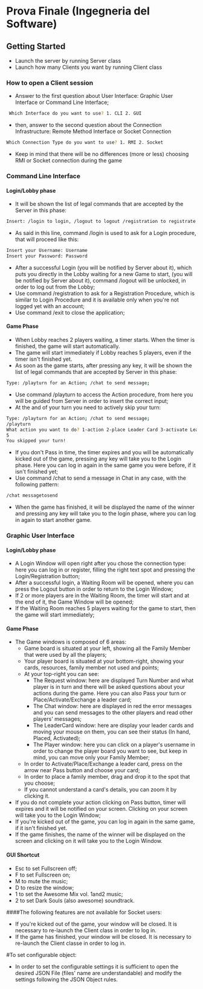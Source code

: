 # Prova Finale (Ingegneria del Software)

## Getting Started
- Launch the server by running Server class
- Launch how many Clients you want by running Client class
### How to open a Client session
- Answer to the first question about User Interface: Graphic User Interface or Command Line Interface;
```bash
 Which Interface do you want to use? 1. CLI 2. GUI
```
- then, answer to the second question about the Connection Infrastructure: Remote Method Interface or Socket Connection
```bash
Which Connection Type do you want to use? 1. RMI 2. Socket
```
- Keep in mind that there will be no differences (more or less) choosing RMI or Socket connection during the game
### Command Line Interface 
#### Login/Lobby phase
- It will be shown the list of legal commands that are accepted by the Server in this phase:
```bash
Insert: /login to login, /logout to logout /registration to registrate a new user or /exit to close to application      - Logged: false
```
- As said in this line, command /login is used to ask for a Login procedure, that will proceed like this:
```bash
Insert your Username: Username
Insert your Password: Password
```
- After a successful Login (you will be notified by Server about it), which puts you directly in the Lobby waiting for a new Game to start, (you will be notified by Server about it), command /logout will be unlocked, in order to log out from the Lobby;
- Use command /registration to ask for a Registration Procedure, which is similar to Login Procedure and it is available only when you're not logged yet with an account;
- Use command /exit to close the application;
#### Game Phase 
- When Lobby reaches 2 players waiting, a timer starts. When the timer is finished, the game will start automatically.
- The game will start immediately if Lobby reaches 5 players, even if the timer isn't finished yet.
- As soon as the game starts, after pressing any key, it will be shown the list of legal commands that are accepted by Server in this phase:
```bash
Type: /playturn for an Action; /chat to send message;
```
- Use command /playturn to access the Action procedure, from here you will be guided from Server in order to insert the correct input;
- At the and of your turn you need to actively skip your turn:
```bash
Type: /playturn for an Action; /chat to send message;
/playturn
What action you want to do? 1-action 2-place Leader Card 3-activate Leader Card 4-exchange Leader Card 5-skip
5
You skipped your turn!
```
- If you don't Pass in time, the timer expires and you will be automatically kicked out of the game, pressing any key will take you to the Login phase. Here you can log in again in the same game you were before, if it isn't finished yet;
- Use command /chat to send a message in Chat in any case, with the following pattern:
```bash
/chat messagetosend
```
- When the game has finished, it will be displayed the name of the winner and pressing any key will take you to the login phase, where you can log in again to start another game.
### Graphic User Interface
#### Login/Lobby phase
- A Login Window will open right after you chose the connection type: here you can log in or register, filling the right text spot and pressing the Login/Registration button;
- After a successful login, a Waiting Room will be opened, where you can press the Logout button in order to return to the Login Window;
- If 2 or more players are in the Waiting Room, the timer will start and at the end of it, the Game Window will be opened;
- If the Waiting Room reaches 5 players waiting for the game to start, then the game will start immediately;
#### Game Phase
- The Game windows is composed of 6 areas:
  * Game board is situated at your left, showing all the Family Member that were used by all the players;
  * Your player board is situated at your bottom-right, showing your cards, resources, family member not used and points;
  * At your top-right you can see:
    + The Request window: here are displayed Turn Number and what player is in turn and there will be asked questions about your actions during the game. Here you can also Pass your turn or Place/Activate/Exchange a leader card;
    + The Chat window: here are displayed in red the error messages and you can send messages to the other players and read other players' messages;
    + The LeaderCard window: here are display your leader cards and moving your mouse on them, you can see their status (In hand, Placed, Activated);
    + The Player window: here you can click on a player's username in order to change the player board you want to see, but keep in mind, you can move only your Family Member;
  * In order to Activate/Place/Exchange a leader card, press on the arrow near Pass button and choose your card;
  * In order to place a family member, drag and drop it to the spot that you choose;
  * If you cannot understand a card's details, you can zoom it by clicking it.
- If you do not complete your action clicking on Pass button, timer will expires and it will be notified on your screen. Clicking on your screen will take you to the Login Window;
- If you're kicked out of the game, you can log in again in the same game, if it isn't finished yet.
- If the game finishes, the name of the winner will be displayed on the screen and clicking on it will take you to the Login Window.
#### GUI Shortcut
- Esc to set Fullscreen off;
- F to set Fullscreen on;
- M to mute the music;
- D to resize the window;
- 1 to set the Awesome Mix vol. 1and2 music;
- 2 to set Dark Souls (also awesome) soundtrack.

####The following features are not available for Socket users:
- If you're kicked out of the game, your window will be closed. It is necessary to re-launch the Client class in order to log in.
- If the game has finished, your window will be closed. It is necessary to re-launch the Client classe in order to log in.

#To set configurable object:
- In order to set the configurable settings it is sufficient to open the desired JSON File (files' name are understandable) and modify the settings following the JSON Object rules.

